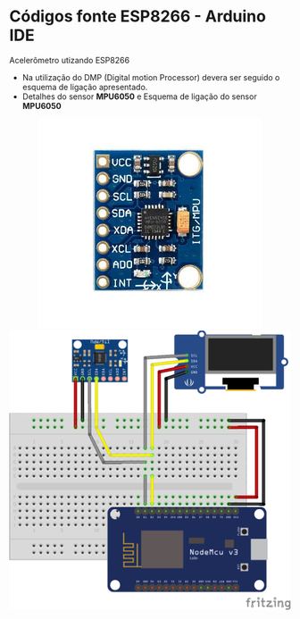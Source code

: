 # Códigos fonte ESP8266 - Arduino IDE

Acelerômetro utizando ESP8266

* Na utilização do DMP (Digital motion Processor) devera ser seguido o esquema de ligação apresentado.
* Detalhes do sensor **MPU6050** e Esquema de ligação do sensor **MPU6050**
<p align="center">
  <img src="../../../Imagens/MPU6050_opt.jpg">
  <img src="../../../Imagens/I2C-Display-Acelerometro.png">
</p>
